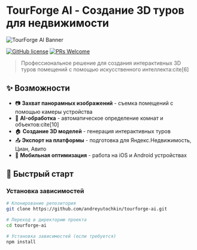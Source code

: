 # TourForge AI - Создание 3D туров для недвижимости

![TourForge AI Banner](assets/images/banner.png)

[![GitHub license](https://img.shields.io/badge/license-MIT-blue.svg)](LICENSE)
[![PRs Welcome](https://img.shields.io/badge/PRs-welcome-brightgreen.svg)](CONTRIBUTING.md)

> Профессиональное решение для создания интерактивных 3D туров помещений с помощью искусственного интеллекта:cite[6]

## ✨ Возможности

- 📷 **Захват панорамных изображений** - съемка помещений с помощью камеры устройства
- 🧠 **AI-обработка** - автоматическое определение комнат и объектов:cite[10]
- 🏠 **Создание 3D моделей** - генерация интерактивных туров
- 📤 **Экспорт на платформы** - подготовка для Яндекс.Недвижимость, Циан, Авито
- 📱 **Мобильная оптимизация** - работа на iOS и Android устройствах

## 🚀 Быстрый старт

### Установка зависимостей

```bash
# Клонирование репозитория
git clone https://github.com/andreyutochkin/tourforge-ai.git

# Переход в директорию проекта
cd tourforge-ai

# Установка зависимостей (если требуется)
npm install
